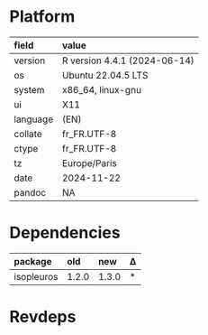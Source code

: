 # Platform

|field    |value                        |
|:--------|:----------------------------|
|version  |R version 4.4.1 (2024-06-14) |
|os       |Ubuntu 22.04.5 LTS           |
|system   |x86_64, linux-gnu            |
|ui       |X11                          |
|language |(EN)                         |
|collate  |fr_FR.UTF-8                  |
|ctype    |fr_FR.UTF-8                  |
|tz       |Europe/Paris                 |
|date     |2024-11-22                   |
|pandoc   |NA                           |

# Dependencies

|package    |old   |new   |Δ  |
|:----------|:-----|:-----|:--|
|isopleuros |1.2.0 |1.3.0 |*  |

# Revdeps

